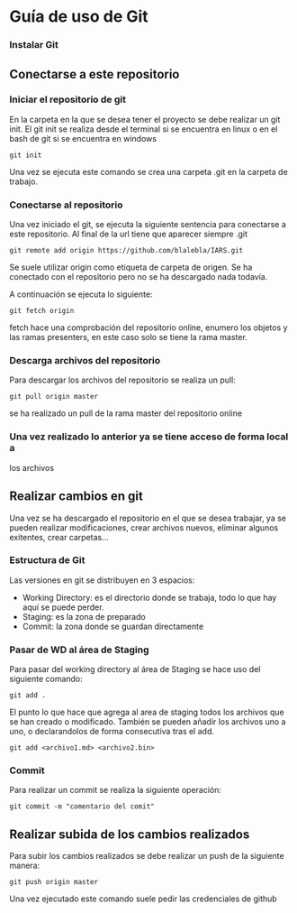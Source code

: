 # Guía de uso de Git

### Instalar Git

## Conectarse a este repositorio

### Iniciar el repositorio de git

En la carpeta en la que se desea tener el proyecto se debe realizar un 
git init. El git init se realiza desde el terminal si se encuentra en 
linux o en el bash de git si se encuentra en windows

```
git init
```

Una vez se ejecuta este comando se crea una carpeta .git en la carpeta 
de trabajo.

### Conectarse al repositorio

Una vez iniciado el git, se ejecuta la siguiente sentencia para 
conectarse a este repositorio. Al final de la url tiene que aparecer 
siempre .git

```
git remote add origin https://github.com/blalebla/IARS.git
```

Se suele utilizar origin como etiqueta de carpeta de origen. Se ha 
conectado con el repositorio pero no se ha descargado nada todavía.

A continuación se ejecuta lo siguiente:
```
git fetch origin
```

fetch hace una comprobación del repositorio online, enumero los objetos 
y las ramas presenters, en este caso solo se tiene la rama master.


### Descarga archivos del repositorio

Para descargar los archivos del repositorio se realiza un pull:

```
git pull origin master
```
se ha realizado un pull de la rama master del repositorio online

### Una vez realizado lo anterior ya se tiene acceso de forma local a 
los archivos

## Realizar cambios en git

Una vez se ha descargado el repositorio en el que se desea trabajar, ya 
se pueden realizar modificaciones, crear archivos nuevos, eliminar 
algunos exitentes, crear carpetas...

### Estructura de Git

Las versiones en git se distribuyen en 3 espacios:

* Working Directory: es el directorio donde se trabaja, todo lo que hay 
aquí se puede perder.
* Staging: es la zona de preparado
* Commit: la zona donde se guardan directamente

### Pasar de WD al área de Staging

Para pasar del working directory al área de Staging se hace uso del 
siguiente comando:

```
git add .
```
El punto lo que hace que agrega al area de staging todos los archivos 
que se han creado o modificado. También se pueden añadir los archivos 
uno a uno, o declarandolos de forma consecutiva tras el add.

```
git add <archivo1.md> <archivo2.bin> 
```
### Commit

Para realizar un commit se realiza la siguiente operación:

```
git commit -m "comentario del comit"
```

## Realizar subida de los cambios realizados

Para subir los cambios realizados se debe realizar un push de la 
siguiente manera:

```
git push origin master
```

Una vez ejecutado este comando suele pedir las credenciales de github
